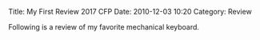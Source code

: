 Title: My First Review 2017 CFP
Date: 2010-12-03 10:20
Category: Review

Following is a review of my favorite mechanical keyboard.
